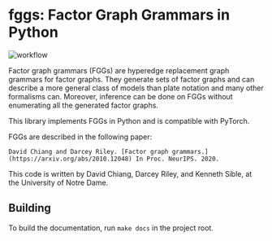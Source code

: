 # fggs: Factor Graph Grammars in Python
![workflow](https://github.com/diprism/fgg-implementation/blob/docs/.github/workflows/ci.yaml/badge.svg)

Factor graph grammars (FGGs) are hyperedge replacement graph grammars for factor graphs. They generate sets of factor graphs and can describe a more general class of models than plate notation and many other formalisms can. Moreover, inference can be done on FGGs without enumerating all the generated factor graphs.

This library implements FGGs in Python and is compatible with PyTorch.

FGGs are described in the following paper:

    David Chiang and Darcey Riley. [Factor graph grammars.](https://arxiv.org/abs/2010.12048) In Proc. NeurIPS. 2020.

This code is written by David Chiang, Darcey Riley, and Kenneth Sible, at the University of Notre Dame.

## Building

To build the documentation, run `make docs` in the project root.
